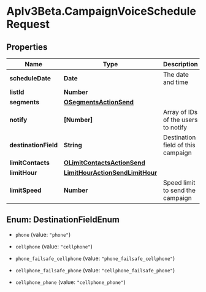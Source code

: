 # ApIv3Beta.CampaignVoiceScheduleRequest

## Properties

Name | Type | Description | Notes
------------ | ------------- | ------------- | -------------
**scheduleDate** | **Date** | The date and time | [optional] 
**listId** | **Number** |  | 
**segments** | [**OSegmentsActionSend**](OSegmentsActionSend.md) |  | 
**notify** | **[Number]** | Array of IDs of the users to notify | [optional] 
**destinationField** | **String** | Destination field of this campaign | 
**limitContacts** | [**OLimitContactsActionSend**](OLimitContactsActionSend.md) |  | [optional] 
**limitHour** | [**LimitHourActionSendLimitHour**](LimitHourActionSendLimitHour.md) |  | [optional] 
**limitSpeed** | **Number** | Speed limit to send the campaign | [optional] 



## Enum: DestinationFieldEnum


* `phone` (value: `"phone"`)

* `cellphone` (value: `"cellphone"`)

* `phone_failsafe_cellphone` (value: `"phone_failsafe_cellphone"`)

* `cellphone_failsafe_phone` (value: `"cellphone_failsafe_phone"`)

* `cellphone_phone` (value: `"cellphone_phone"`)




